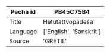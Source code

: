 |Pecha id | PB45C75B4
| --- | --- 
|Title | Hetutattvopadeśa 
|Language | ['English', 'Sanskrit']
|Source | 'GRETIL'